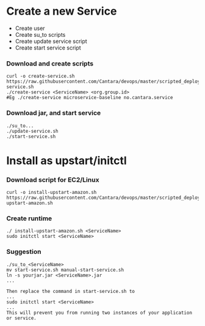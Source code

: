 # Create a new Service     
* Create user
* Create su_to scripts
* Create update service script
* Create start service script

### Download and create scripts
```
curl -o create-service.sh https://raw.githubusercontent.com/Cantara/devops/master/scripted_deploy/create-service.sh
./create-service <ServiceName> <org.group.id>
#Eg ./create-service microservice-baseline no.cantara.service
```

### Download jar, and start service
```
./su_to...
./update-service.sh
./start-service.sh
```
# Install as upstart/initctl

### Download script for EC2/Linux
```
curl -o install-upstart-amazon.sh https://raw.githubusercontent.com/Cantara/devops/master/scripted_deploy/upstart/install-upstart-amazon.sh
```
### Create runtime
```
./ install-upstart-amazon.sh <ServiceName>
sudo initctl start <ServiceName>
```

### Suggestion
```
./su_to_<ServiceName>
mv start-service.sh manual-start-service.sh
ln -s yourjar.jar <ServiceName>.jar
...

Then replace the command in start-service.sh to
...
sudo initctl start <ServiceName>
...
This will prevent you from running two instances of your application or service.



